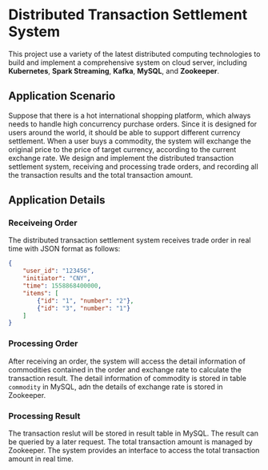 # Distributed Transaction Settlement System

This project use a variety of the latest distributed computing technologies to build and implement a comprehensive system on cloud server, including **Kubernetes**, **Spark Streaming**, **Kafka**, **MySQL**, and **Zookeeper**.

## Application Scenario

Suppose that there is a hot international shopping platform, which always needs to handle high concurrency purchase orders. Since it is designed for users around the world, it should be able to support different currency settlement. When a user buys a commodity, the system will exchange the original price to the price of target currency, according to the current exchange rate. We design and implement the distributed transaction settlement system, receiving and processing trade orders, and recording all the transaction results and the total transaction amount.

## Application Details

### Receiveing Order 

The distributed transaction settlement system receives trade order in real time with JSON format as follows:

```json
{
    "user_id": "123456",
    "initiator": "CNY",
    "time": 1558868400000,
    "items": [
        {"id": "1", "number": "2"},
        {"id": "3", "number": "1"} 
    ]
}
```

### Processing Order

After receiving an order, the system will access the detail information of commodities contained in the order and exchange rate to calculate the transaction result. The detail information of commodity is stored in table `commodity` in MySQL, adn the details of exchange rate is stored in Zookeeper.

### Processing Result

The transaction reslut will be stored in result table in MySQL. The result can be queried by a later request. The total transaction amount is managed by Zookeeper. The system provides an interface to access the total transaction amount in real time.
